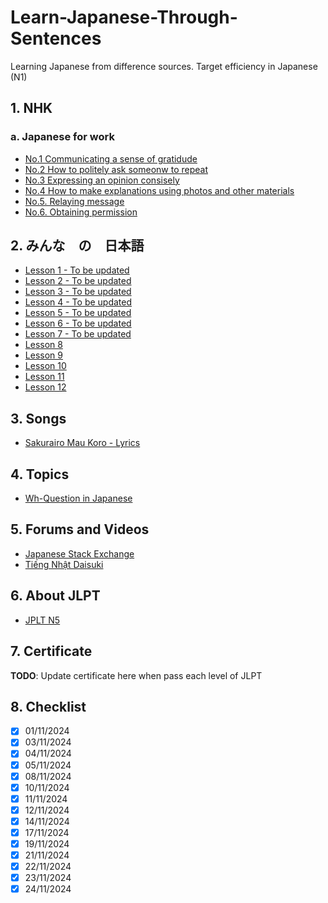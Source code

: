 # Learn-Japanese-Through-Sentences
Learning Japanese from difference sources. Target efficiency in Japanese (N1)

## 1. NHK
### a. Japanese for work
* [No.1 Communicating a sense of gratidude](./nhk/EasyJapaneseForWork/No.1_Communicating_a_sense_of_gratitude.md)
* [No.2 How to politely ask someonw to repeat](./nhk/EasyJapaneseForWork/No.2_How_to_politely_ask_someone_to_repeat_something.md)
* [No.3 Expressing an opinion consisely](./nhk/EasyJapaneseForWork/No.3_Expressing_an_opinion_consisely.md)
* [No.4 How to make explanations using photos and other materials](./nhk/EasyJapaneseForWork/No.4_How_to_make_explanations_using_photos_and_other_materials.md)
* [No.5. Relaying message](./nhk/EasyJapaneseForWork/No.5_Relaying_message.md)
* [No.6. Obtaining permission](./nhk/EasyJapaneseForWork/No.6_Obtaining_permission.md)

## 2. みんな　の　日本語
* [Lesson 1 - To be updated]()
* [Lesson 2 - To be updated]()
* [Lesson 3 - To be updated]()
* [Lesson 4 - To be updated]()
* [Lesson 5 - To be updated]()
* [Lesson 6 - To be updated]()
* [Lesson 7 - To be updated]()
* [Lesson 8](./mina_no_nihongo/Lesson8.md)
* [Lesson 9](./mina_no_nihongo/Lesson9.md)
* [Lesson 10](./mina_no_nihongo/Lesson10.md)
* [Lesson 11](./mina_no_nihongo/Lesson11.md)
* [Lesson 12](./mina_no_nihongo/Lesson12.md) 

## 3. Songs
* [Sakurairo Mau Koro - Lyrics](./songs/桜色舞うころ(%20Sakurairo%20Mau%20Koro%20).md)

## 4. Topics
* [Wh-Question in Japanese](./topics/Wh-question.md)

## 5. Forums and Videos
* [Japanese Stack Exchange](https://japanese.stackexchange.com/)
* [Tiếng Nhật Daisuki](https://www.youtube.com/@TiengNhatDaisuki28)

## 6. About JLPT
* [JPLT N5](./JLPT/info.md)

## 7. Certificate
**TODO**: Update certificate here when pass each level of JLPT

## 8. Checklist
- [x] 01/11/2024
- [x] 03/11/2024
- [x] 04/11/2024
- [x] 05/11/2024
- [x] 08/11/2024
- [x] 10/11/2024
- [x] 11/11/2024
- [x] 12/11/2024
- [x] 14/11/2024
- [x] 17/11/2024
- [x] 19/11/2024
- [x] 21/11/2024
- [x] 22/11/2024
- [x] 23/11/2024
- [x] 24/11/2024